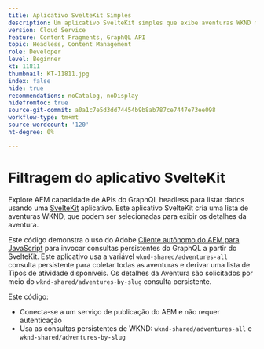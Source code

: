 ```yaml
---
title: Aplicativo SvelteKit Simples
description: Um aplicativo SvelteKit simples que exibe aventuras WKND modeladas com Fragmentos de conteúdo.
version: Cloud Service
feature: Content Fragments, GraphQL API
topic: Headless, Content Management
role: Developer
level: Beginner
kt: 11811
thumbnail: KT-11811.jpg
index: false
hide: true
recommendations: noCatalog, noDisplay
hidefromtoc: true
source-git-commit: a0a1c7e5d3dd74454b9b8ab787ce7447e73ee098
workflow-type: tm+mt
source-wordcount: '120'
ht-degree: 0%

---
```



# Filtragem do aplicativo SvelteKit

Explore AEM capacidade de APIs do GraphQL headless para listar dados usando uma [SvelteKit](https://kit.svelte.dev/) aplicativo. Este aplicativo SvelteKit cria uma lista de aventuras WKND, que podem ser selecionadas para exibir os detalhes da aventura.

Este código demonstra o uso do Adobe [Cliente autônomo do AEM para JavaScript](https://github.com/adobe/aem-headless-client-js/blob/main/api-reference.md) para invocar consultas persistentes do GraphQL a partir do SvelteKit. Este aplicativo usa a variável `wknd-shared/adventures-all` consulta persistente para coletar todas as aventuras e derivar uma lista de Tipos de atividade disponíveis. Os detalhes da Aventura são solicitados por meio do `wknd-shared/adventures-by-slug` consulta persistente.

Este código:

+ Conecta-se a um serviço de publicação do AEM e não requer autenticação
+ Usa as consultas persistentes de WKND: `wknd-shared/adventures-all` e `wknd-shared/adventures-by-slug`
